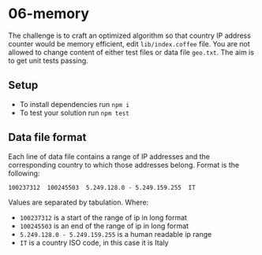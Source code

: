 # 06-memory

The challenge is to craft an optimized algorithm so that country IP address counter
would be memory efficient, edit `lib/index.coffee` file. You are not allowed to change content of either test files
or data file `geo.txt`. The aim is to get unit tests passing.


## Setup

 - To install dependencies run `npm i`
 - To test your solution run `npm test`


## Data file format

Each line of data file contains a range of IP addresses and the corresponding
country to which those addresses belong. Format is the following:

```
100237312  100245503  5.249.128.0 - 5.249.159.255  IT
```

Values are separated by tabulation. Where:

 - `100237312` is a start of the range of ip in long format
 - `100245503` is an end of the range of ip in long format
 - `5.249.128.0 - 5.249.159.255` is a human readable ip range
 - `IT` is a country ISO code, in this case it is Italy
